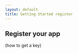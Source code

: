 ```yaml
---
layout: default
title: Getting Started register
---
```




## Register your app

(how to get a key)

